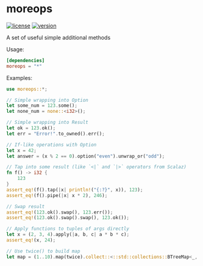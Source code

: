 moreops
=======
[![license](http://img.shields.io/crates/l/moreops.png)](https://crates.io/crates/moreops)
[![version](http://img.shields.io/crates/v/moreops.png)](https://crates.io/crates/moreops)

A set of useful simple additional methods

Usage:

```toml
[dependencies]
moreops = "*"
```

Examples:

```rust
use moreops::*;

// Simple wrapping into Option
let some_num = 123.some();
let none_num = none::<i32>();

// Simple wrapping into Result
let ok = 123.ok();
let err = "Error!".to_owned().err();

// If-like operations with Option
let x = 42;
let answer = (x % 2 == 0).option("even").unwrap_or("odd");

// Tap into some result (like `<|` and `|>` operators from Scalaz)
fn f() -> i32 {
    123
}
assert_eq!(f().tap(|x| println!("{:?}", x)), 123);
assert_eq!(f().pipe(|x| x * 2), 246);

// Swap result
assert_eq!(123.ok().swap(), 123.err());
assert_eq!(123.ok().swap().swap(), 123.ok());

// Apply functions to tuples of args directly
let x = (2, 3, 4).apply(|a, b, c| a * b * c);
assert_eq!(x, 24);

// Use twice() to build map
let map = (1..10).map(twice).collect::<::std::collections::BTreeMap<_, _>>();
```
